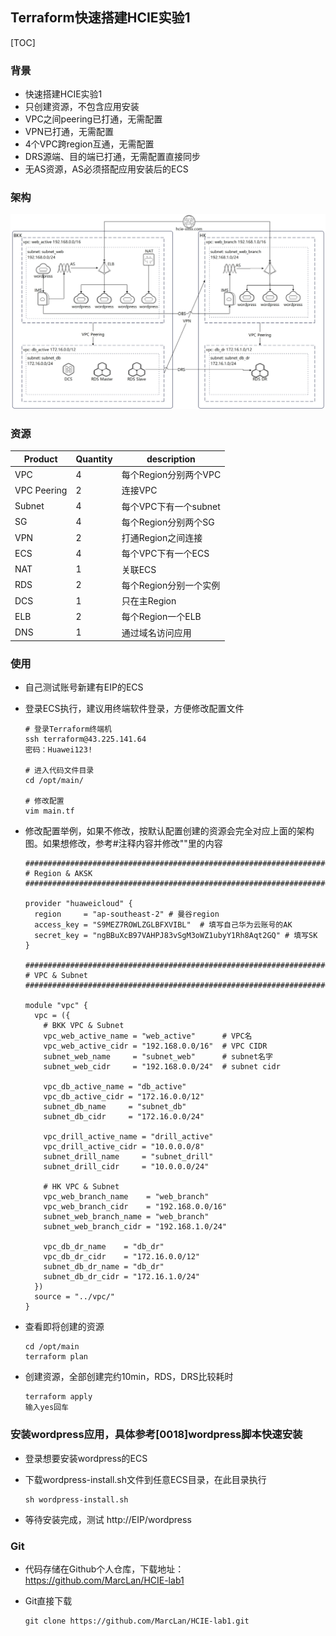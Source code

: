 ## Terraform快速搭建HCIE实验1

[TOC]

### 背景

- 快速搭建HCIE实验1
- 只创建资源，不包含应用安装
- VPC之间peering已打通，无需配置
- VPN已打通，无需配置
- 4个VPC跨region互通，无需配置
- DRS源端、目的端已打通，无需配置直接同步
- 无AS资源，AS必须搭配应用安装后的ECS

### 架构

![image-20230117155506945](https://raw.githubusercontent.com/MarcLan/pic/main/image-20230117155506945.png)

### 资源

| Product     | Quantity | description            |
| ----------- | -------- | ---------------------- |
| VPC         | 4        | 每个Region分别两个VPC  |
| VPC Peering | 2        | 连接VPC                |
| Subnet      | 4        | 每个VPC下有一个subnet  |
| SG          | 4        | 每个Region分别两个SG   |
| VPN         | 2        | 打通Region之间连接     |
| ECS         | 4        | 每个VPC下有一个ECS     |
| NAT         | 1        | 关联ECS                |
| RDS         | 2        | 每个Region分别一个实例 |
| DCS         | 1        | 只在主Region           |
| ELB         | 2        | 每个Region一个ELB      |
| DNS         | 1        | 通过域名访问应用       |

### 使用

- 自己测试账号新建有EIP的ECS

- 登录ECS执行，建议用终端软件登录，方便修改配置文件

  ```
  # 登录Terraform终端机
  ssh terraform@43.225.141.64
  密码：Huawei123!
  
  # 进入代码文件目录
  cd /opt/main/
  
  # 修改配置
  vim main.tf
  ```

- 修改配置举例，如果不修改，按默认配置创建的资源会完全对应上面的架构图。如果想修改，参考#注释内容并修改""里的内容

  ```
  ######################################################################
  # Region & AKSK
  ######################################################################
  
  provider "huaweicloud" {
    region     = "ap-southeast-2" # 曼谷region
    access_key = "S9MEZ7ROWLZGLBFXVIBL"  # 填写自己华为云账号的AK
    secret_key = "ngBBuXcB97VAHPJ83vSgM3oWZ1ubyY1Rh8Aqt2GQ" # 填写SK
  }
  
  ######################################################################
  # VPC & Subnet
  ######################################################################
  
  module "vpc" {
    vpc = ({
      # BKK VPC & Subnet
      vpc_web_active_name = "web_active"      # VPC名
      vpc_web_active_cidr = "192.168.0.0/16"  # VPC CIDR
      subnet_web_name     = "subnet_web"      # subnet名字
      subnet_web_cidr     = "192.168.0.0/24"  # subnet cidr
  
      vpc_db_active_name = "db_active"
      vpc_db_active_cidr = "172.16.0.0/12"
      subnet_db_name     = "subnet_db"
      subnet_db_cidr     = "172.16.0.0/24"
  
      vpc_drill_active_name = "drill_active"
      vpc_drill_active_cidr = "10.0.0.0/8"
      subnet_drill_name     = "subnet_drill"
      subnet_drill_cidr     = "10.0.0.0/24"
  
      # HK VPC & Subnet
      vpc_web_branch_name    = "web_branch"
      vpc_web_branch_cidr    = "192.168.0.0/16"
      subnet_web_branch_name = "web_branch"
      subnet_web_branch_cidr = "192.168.1.0/24"
  
      vpc_db_dr_name    = "db_dr"
      vpc_db_dr_cidr    = "172.16.0.0/12"
      subnet_db_dr_name = "db_dr"
      subnet_db_dr_cidr = "172.16.1.0/24"
    })
    source = "../vpc/"
  }
  ```

- 查看即将创建的资源

  ```
  cd /opt/main
  terraform plan
  ```

- 创建资源，全部创建完约10min，RDS，DRS比较耗时

  ```
  terraform apply
  输入yes回车
  ```

### 安装wordpress应用，具体参考[0018]wordpress脚本快速安装

- 登录想要安装wordpress的ECS

- 下载wordpress-install.sh文件到任意ECS目录，在此目录执行

  ```
  sh wordpress-install.sh
  ```

- 等待安装完成，测试 http://EIP/wordpress

### Git

- 代码存储在Github个人仓库，下载地址：https://github.com/MarcLan/HCIE-lab1

- Git直接下载

  ```
  git clone https://github.com/MarcLan/HCIE-lab1.git
  ```



